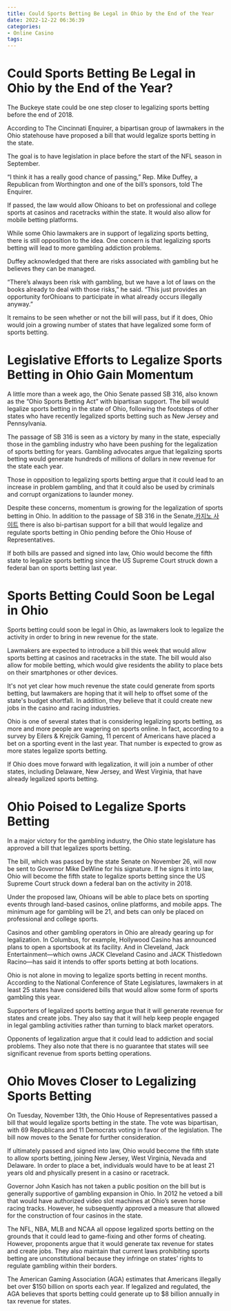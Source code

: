 ```yaml
---
title: Could Sports Betting Be Legal in Ohio by the End of the Year
date: 2022-12-22 06:36:39
categories:
- Online Casino
tags:
---
```



#  Could Sports Betting Be Legal in Ohio by the End of the Year?

The Buckeye state could be one step closer to legalizing sports betting before the end of 2018.

According to The Cincinnati Enquirer, a bipartisan group of lawmakers in the Ohio statehouse have proposed a bill that would legalize sports betting in the state.

The goal is to have legislation in place before the start of the NFL season in September.

“I think it has a really good chance of passing,” Rep. Mike Duffey, a Republican from Worthington and one of the bill’s sponsors, told The Enquirer.

If passed, the law would allow Ohioans to bet on professional and college sports at casinos and racetracks within the state. It would also allow for mobile betting platforms.

While some Ohio lawmakers are in support of legalizing sports betting, there is still opposition to the idea. One concern is that legalizing sports betting will lead to more gambling addiction problems.

Duffey acknowledged that there are risks associated with gambling but he believes they can be managed.

“There’s always been risk with gambling, but we have a lot of laws on the books already to deal with those risks,” he said. “This just provides an opportunity forOhioans to participate in what already occurs illegally anyway.”

It remains to be seen whether or not the bill will pass, but if it does, Ohio would join a growing number of states that have legalized some form of sports betting.

#  Legislative Efforts to Legalize Sports Betting in Ohio Gain Momentum

A little more than a week ago, the Ohio Senate passed SB 316, also known as the “Ohio Sports Betting Act” with bipartisan support. The bill would legalize sports betting in the state of Ohio, following the footsteps of other states who have recently legalized sports betting such as New Jersey and Pennsylvania.

The passage of SB 316 is seen as a victory by many in the state, especially those in the gambling industry who have been pushing for the legalization of sports betting for years. Gambling advocates argue that legalizing sports betting would generate hundreds of millions of dollars in new revenue for the state each year.

Those in opposition to legalizing sports betting argue that it could lead to an increase in problem gambling, and that it could also be used by criminals and corrupt organizations to launder money.

Despite these concerns, momentum is growing for the legalization of sports betting in Ohio. In addition to the passage of SB 316 in the Senate,[카지노 사이트](https://choegocasino.com/) there is also bi-partisan support for a bill that would legalize and regulate sports betting in Ohio pending before the Ohio House of Representatives.

If both bills are passed and signed into law, Ohio would become the fifth state to legalize sports betting since the US Supreme Court struck down a federal ban on sports betting last year.

# Sports Betting Could Soon be Legal in Ohio

Sports betting could soon be legal in Ohio, as lawmakers look to legalize the activity in order to bring in new revenue for the state.

Lawmakers are expected to introduce a bill this week that would allow sports betting at casinos and racetracks in the state. The bill would also allow for mobile betting, which would give residents the ability to place bets on their smartphones or other devices.

It's not yet clear how much revenue the state could generate from sports betting, but lawmakers are hoping that it will help to offset some of the state's budget shortfall. In addition, they believe that it could create new jobs in the casino and racing industries.

Ohio is one of several states that is considering legalizing sports betting, as more and more people are wagering on sports online. In fact, according to a survey by Eilers & Krejcik Gaming, 11 percent of Americans have placed a bet on a sporting event in the last year. That number is expected to grow as more states legalize sports betting.

If Ohio does move forward with legalization, it will join a number of other states, including Delaware, New Jersey, and West Virginia, that have already legalized sports betting.

# Ohio Poised to Legalize Sports Betting

In a major victory for the gambling industry, the Ohio state legislature has approved a bill that legalizes sports betting.

The bill, which was passed by the state Senate on November 26, will now be sent to Governor Mike DeWine for his signature. If he signs it into law, Ohio will become the fifth state to legalize sports betting since the US Supreme Court struck down a federal ban on the activity in 2018.

Under the proposed law, Ohioans will be able to place bets on sporting events through land-based casinos, online platforms, and mobile apps. The minimum age for gambling will be 21, and bets can only be placed on professional and college sports.

Casinos and other gambling operators in Ohio are already gearing up for legalization. In Columbus, for example, Hollywood Casino has announced plans to open a sportsbook at its facility. And in Cleveland, Jack Entertainment—which owns JACK Cleveland Casino and JACK Thistledown Racino—has said it intends to offer sports betting at both locations.

Ohio is not alone in moving to legalize sports betting in recent months. According to the National Conference of State Legislatures, lawmakers in at least 25 states have considered bills that would allow some form of sports gambling this year.

Supporters of legalized sports betting argue that it will generate revenue for states and create jobs. They also say that it will help keep people engaged in legal gambling activities rather than turning to black market operators.

Opponents of legalization argue that it could lead to addiction and social problems. They also note that there is no guarantee that states will see significant revenue from sports betting operations.

# Ohio Moves Closer to Legalizing Sports Betting

On Tuesday, November 13th, the Ohio House of Representatives passed a bill that would legalize sports betting in the state. The vote was bipartisan, with 69 Republicans and 11 Democrats voting in favor of the legislation. The bill now moves to the Senate for further consideration.

If ultimately passed and signed into law, Ohio would become the fifth state to allow sports betting, joining New Jersey, West Virginia, Nevada and Delaware. In order to place a bet, individuals would have to be at least 21 years old and physically present in a casino or racetrack.

Governor John Kasich has not taken a public position on the bill but is generally supportive of gambling expansion in Ohio. In 2012 he vetoed a bill that would have authorized video slot machines at Ohio’s seven horse racing tracks. However, he subsequently approved a measure that allowed for the construction of four casinos in the state.

The NFL, NBA, MLB and NCAA all oppose legalized sports betting on the grounds that it could lead to game-fixing and other forms of cheating. However, proponents argue that it would generate tax revenue for states and create jobs. They also maintain that current laws prohibiting sports betting are unconstitutional because they infringe on states’ rights to regulate gambling within their borders.

The American Gaming Association (AGA) estimates that Americans illegally bet over $150 billion on sports each year. If legalized and regulated, the AGA believes that sports betting could generate up to $8 billion annually in tax revenue for states.